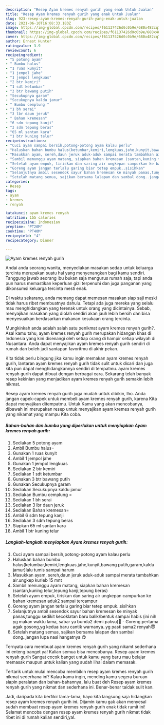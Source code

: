 ```yaml
---
description: "Resep Ayam kremes renyah gurih yang enak Untuk Jualan"
title: "Resep Ayam kremes renyah gurih yang enak Untuk Jualan"
slug: 923-resep-ayam-kremes-renyah-gurih-yang-enak-untuk-jualan
date: 2021-06-10T16:08:33.183Z
image: https://img-global.cpcdn.com/recipes/f61137426d0c0b9e/680x482cq70/ayam-kremes-renyah-gurih-foto-resep-utama.jpg
thumbnail: https://img-global.cpcdn.com/recipes/f61137426d0c0b9e/680x482cq70/ayam-kremes-renyah-gurih-foto-resep-utama.jpg
cover: https://img-global.cpcdn.com/recipes/f61137426d0c0b9e/680x482cq70/ayam-kremes-renyah-gurih-foto-resep-utama.jpg
author: Ernest Hunter
ratingvalue: 3.9
reviewcount: 6
recipeingredient:
- "5 potong ayam"
- " Bumbu halus"
- "1 ruas kunyit"
- "1 jempol jahe"
- "1 jempol lengkuas"
- "2 btr kemiri"
- "1 sdt ketumbar"
- "3 btr bawang putih"
- "Secukupnya garam"
- "Secukupnya kaldu jamur"
- " Bumbu cemplung "
- "1 bh serai"
- "3 lbr daun jeruk"
- " Bahan kremesan"
- "6 sdm tepung kanji"
- "3 sdm tepung beras"
- "65 ml santan kara"
- "1 btr kuning telur"
recipeinstructions:
- "Cuci ayam sampai bersih,potong-potong ayam kalau perlu"
- "Haluskan bahan bumbu halus(ketumbar,kemiri,lengkuas,jahe,kunyit,bawang putih,garam,kaldu jamur)lalu tumis sampai harum"
- "Masukkan ayam, sereh,daun jeruk aduk-aduk sampai merata tambahkan air.ungkep kurleb 15 mnt"
- "Sambil menunggu ayam matang, siapkan bahan kremesan (santan,kuning telur,tepung kanji,tepung beras)"
- "Setelah ayam empuk, tiriskan dan saring air ungkepan campurkan ke bahan kremesan aduk2 sampai tercampur"
- "Goreng ayam jangan terlalu garing biar tetep empuk..sisihkan"
- "Selanjutnya ambil sesendok sayur bahan kremesan ke minyak panas,tunggu sedikit kecoklatan baru balik/bentuk sampai habis (ini nih yg makan waktu lama, sabar ya bunda2 demi paksu)😬 Goreng pertama agak gosong,yg kedua baru cantik warnanya..yg pasti sama2 renyah😇"
- "Setelah matang semua, sajikan bersama lalapan dan sambal dong..jangan lupa nasi hangatnya 😋"
categories:
- Resep
tags:
- ayam
- kremes
- renyah

katakunci: ayam kremes renyah 
nutrition: 155 calories
recipecuisine: Indonesian
preptime: "PT20M"
cooktime: "PT40M"
recipeyield: "4"
recipecategory: Dinner

---
```



![Ayam kremes renyah gurih](https://img-global.cpcdn.com/recipes/f61137426d0c0b9e/680x482cq70/ayam-kremes-renyah-gurih-foto-resep-utama.jpg)

Andai anda seorang wanita, menyediakan masakan sedap untuk keluarga tercinta merupakan suatu hal yang menyenangkan bagi kamu sendiri. Tanggung jawab seorang ibu bukan saja mengurus rumah saja, tapi anda pun harus memastikan keperluan gizi terpenuhi dan juga panganan yang dikonsumsi keluarga tercinta mesti enak.

Di waktu  sekarang, anda memang dapat memesan masakan siap saji meski tidak harus ribet membuatnya dahulu. Tetapi ada juga mereka yang selalu mau menghidangkan yang terenak untuk orang yang dicintainya. Sebab, menyajikan masakan yang diolah sendiri akan jauh lebih bersih dan bisa menyesuaikan berdasarkan makanan kesukaan orang tercinta. 



Mungkinkah anda adalah salah satu penikmat ayam kremes renyah gurih?. Asal kamu tahu, ayam kremes renyah gurih merupakan hidangan khas di Indonesia yang kini disenangi oleh setiap orang di hampir setiap wilayah di Nusantara. Anda dapat menyajikan ayam kremes renyah gurih sendiri di rumah dan boleh jadi santapan favoritmu di akhir pekan.

Kita tidak perlu bingung jika kamu ingin memakan ayam kremes renyah gurih, lantaran ayam kremes renyah gurih tidak sulit untuk dicari dan juga kita pun dapat menghidangkannya sendiri di tempatmu. ayam kremes renyah gurih dapat dibuat dengan berbagai cara. Sekarang telah banyak resep kekinian yang menjadikan ayam kremes renyah gurih semakin lebih nikmat.

Resep ayam kremes renyah gurih juga mudah untuk dibikin, lho. Anda jangan capek-capek untuk membeli ayam kremes renyah gurih, karena Kita dapat menyajikan ditempatmu. Untuk Kamu yang akan mencobanya, dibawah ini merupakan resep untuk menyajikan ayam kremes renyah gurih yang nikamat yang mampu Kita coba.

<!--inarticleads1-->

##### Bahan-bahan dan bumbu yang diperlukan untuk menyiapkan Ayam kremes renyah gurih:

1. Sediakan 5 potong ayam
1. Ambil  Bumbu halus=
1. Gunakan 1 ruas kunyit
1. Ambil 1 jempol jahe
1. Gunakan 1 jempol lengkuas
1. Sediakan 2 btr kemiri
1. Sediakan 1 sdt ketumbar
1. Gunakan 3 btr bawang putih
1. Gunakan Secukupnya garam
1. Sediakan Secukupnya kaldu jamur
1. Sediakan  Bumbu cemplung =
1. Sediakan 1 bh serai
1. Sediakan 3 lbr daun jeruk
1. Sediakan  Bahan kremesan=
1. Ambil 6 sdm tepung kanji
1. Sediakan 3 sdm tepung beras
1. Siapkan 65 ml santan kara
1. Ambil 1 btr kuning telur




<!--inarticleads2-->

##### Langkah-langkah menyiapkan Ayam kremes renyah gurih:

1. Cuci ayam sampai bersih,potong-potong ayam kalau perlu
1. Haluskan bahan bumbu halus(ketumbar,kemiri,lengkuas,jahe,kunyit,bawang putih,garam,kaldu jamur)lalu tumis sampai harum
1. Masukkan ayam, sereh,daun jeruk aduk-aduk sampai merata tambahkan air.ungkep kurleb 15 mnt
1. Sambil menunggu ayam matang, siapkan bahan kremesan (santan,kuning telur,tepung kanji,tepung beras)
1. Setelah ayam empuk, tiriskan dan saring air ungkepan campurkan ke bahan kremesan aduk2 sampai tercampur
1. Goreng ayam jangan terlalu garing biar tetep empuk..sisihkan
1. Selanjutnya ambil sesendok sayur bahan kremesan ke minyak panas,tunggu sedikit kecoklatan baru balik/bentuk sampai habis (ini nih yg makan waktu lama, sabar ya bunda2 demi paksu)😬 - Goreng pertama agak gosong,yg kedua baru cantik warnanya..yg pasti sama2 renyah😇
1. Setelah matang semua, sajikan bersama lalapan dan sambal dong..jangan lupa nasi hangatnya 😋




Ternyata cara membuat ayam kremes renyah gurih yang nikamt sederhana ini enteng banget ya! Kalian semua bisa mencobanya. Resep ayam kremes renyah gurih Sangat cocok banget untuk kamu yang baru mau belajar memasak maupun untuk kalian yang sudah lihai dalam memasak.

Tertarik untuk mulai mencoba membikin resep ayam kremes renyah gurih nikmat sederhana ini? Kalau kamu ingin, mending kamu segera buruan siapin peralatan dan bahan-bahannya, lalu buat deh Resep ayam kremes renyah gurih yang nikmat dan sederhana ini. Benar-benar taidak sulit kan. 

Jadi, daripada kita berfikir lama-lama, hayo kita langsung saja hidangkan resep ayam kremes renyah gurih ini. Dijamin kamu gak akan menyesal sudah membuat resep ayam kremes renyah gurih enak tidak rumit ini! Selamat mencoba dengan resep ayam kremes renyah gurih nikmat tidak ribet ini di rumah kalian sendiri,ya!.

